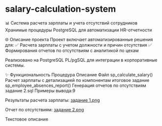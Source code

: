 # salary-calculation-system
📊 Система расчета зарплаты и учета отсутствий сотрудников
Хранимые процедуры PostgreSQL для автоматизации HR-отчетности

🌐 Описание проекта
Проект включает автоматизированные решения для:
✅ Расчета зарплаты с учетом должности и причин отсутствия
✅ Формирования отчетов по отсутствиям с аналитикой по цехам

Реализовано на PostgreSQL PL/pgSQL для интеграции в корпоративные системы.

✨ Функциональность
Процедура	Описание	Файл
sp_calculate_salary()	Расчет зарплаты с детализацией по компонентам	итоговое задание 
sp_employee_absences_report()	Генерация отчетов по отсутствиям	задание 2.sql
Примеры вывода:9

Результаты расчета зарплаты: [задание 1.png](https://github.com/Andrei900-1/salary-calculation-system/blob/main/%D0%B7%D0%B0%D0%B4%D0%B0%D0%BD%D0%B8%D0%B5%201%20%D0%B2%D1%8B%D0%B2%D0%BE%D0%B4%20%D1%80%D0%B5%D0%B7%D1%83%D0%BB%D1%8C%D1%82%D0%B0%D1%82%D0%BE%D0%B2.png)

Отчет по отсутствиям: [задание 2.png](https://github.com/Andrei900-1/salary-calculation-system/blob/main/%D0%B7%D0%B0%D0%B4%D0%B0%D0%BD%D0%B8%D0%B5%202%20%D0%B2%D1%8B%D0%B2%D0%BE%D0%B4%20%D1%80%D0%B5%D0%B7%D1%83%D0%BB%D1%8C%D1%82%D0%B0%D1%82%D0%BE%D0%B2.png)

Текстовое описание 
